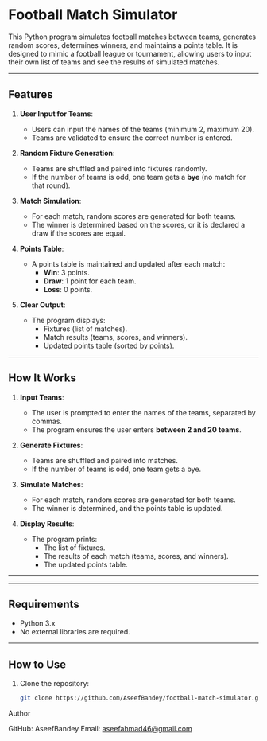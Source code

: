 # Football Match Simulator

This Python program simulates football matches between teams, generates random scores, determines winners, and maintains a points table. It is designed to mimic a football league or tournament, allowing users to input their own list of teams and see the results of simulated matches.

---

## Features

1. **User Input for Teams**:
   - Users can input the names of the teams (minimum 2, maximum 20).
   - Teams are validated to ensure the correct number is entered.

2. **Random Fixture Generation**:
   - Teams are shuffled and paired into fixtures randomly.
   - If the number of teams is odd, one team gets a **bye** (no match for that round).

3. **Match Simulation**:
   - For each match, random scores are generated for both teams.
   - The winner is determined based on the scores, or it is declared a draw if the scores are equal.

4. **Points Table**:
   - A points table is maintained and updated after each match:
     - **Win**: 3 points.
     - **Draw**: 1 point for each team.
     - **Loss**: 0 points.

5. **Clear Output**:
   - The program displays:
     - Fixtures (list of matches).
     - Match results (teams, scores, and winners).
     - Updated points table (sorted by points).

---

## How It Works

1. **Input Teams**:
   - The user is prompted to enter the names of the teams, separated by commas.
   - The program ensures the user enters **between 2 and 20 teams**.

2. **Generate Fixtures**:
   - Teams are shuffled and paired into matches.
   - If the number of teams is odd, one team gets a bye.

3. **Simulate Matches**:
   - For each match, random scores are generated for both teams.
   - The winner is determined, and the points table is updated.

4. **Display Results**:
   - The program prints:
     - The list of fixtures.
     - The results of each match (teams, scores, and winners).
     - The updated points table.

---


---

## Requirements

- Python 3.x
- No external libraries are required.

---

## How to Use

1. Clone the repository:
   ```bash
   git clone https://github.com/AseefBandey/football-match-simulator.git

Author

GitHub: AseefBandey
Email: aseefahmad46@gmail.com
